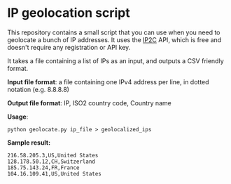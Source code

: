 # IP geolocation script

This repository contains a small script that you can use when you need to geolocate a bunch of IP addresses. It uses the [IP2C](http://about.ip2c.org/) API, which is free and doesn't require any registration or API key.

It takes a file containing a list of IPs as an input, and outputs a CSV friendly format.

**Input file format**: a file containing one IPv4 address per line, in dotted notation (e.g. 8.8.8.8)

**Output file format**: IP, ISO2 country code, Country name

**Usage**:

``` 
python geolocate.py ip_file > geolocalized_ips
```

**Sample result:**

```
216.58.205.3,US,United States
128.178.50.12,CH,Switzerland
185.75.143.24,FR,France
104.16.109.41,US,United States
```

